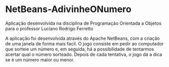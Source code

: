 # NetBeans-AdivinheONumero

Aplicação desenvolvida na disciplina de Programação Orientada a Objetos para o professor Luciano Rodrigo Ferretto

A aplicação foi desenvolvida através do Apache NetBeans, com a criação de uma janela de forma mais facil.
O jogo consiste em pedir ao computador que sorteie um número e, em seguida, há a possibilidade de tentarmos acertar qual o número sorteado.
Depois de cada tentativa, o jogo dá a dica se é um número maior ou menor.
